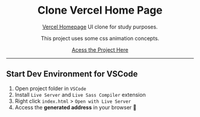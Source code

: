 <h1 align="center">
Clone Vercel Home Page
</h1>

<p align="center"><a href="https://vercel.com">Vercel Homepage</a> UI clone for study purposes.</p>
<p align="center">This project uses some css animation concepts.</p>

<p align="center"><a href="https://vercel-clone-ui.netlify.app/">Acess the Project Here</a>


<hr>

## Start Dev Environment for VSCode

1. Open project folder in `VSCode`
2. Install `Live Server` and `Live Sass Compiler` extension
3. Right click `index.html` > `Open with Live Server`
4. Access the **generated address** in your browser 🚀
